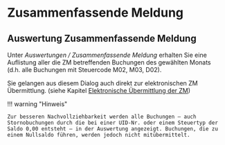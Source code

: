 # Zusammenfassende Meldung

## Auswertung Zusammenfassende Meldung


Unter *Auswertungen / Zusammenfassende Meldung* erhalten Sie eine Auflistung aller die ZM betreffenden Buchungen des gewählten Monats (d.h. alle Buchungen mit Steuercode M02, M03, D02).

Sie gelangen aus diesem Dialog auch direkt zur elektronischen ZM Übermittlung. (siehe Kapitel [Elektronische Übermittlung der ZM](../Elektronische%20Übermittlung%20an%20das%20Finanzamt/ElektronischeUbermittlungderZM.md))


!!! warning "Hinweis"

    Zur besseren Nachvollziehbarkeit werden alle Buchungen – auch Stornobuchungen durch die bei einer UID-Nr. oder einem Steuertyp der Saldo 0,00 entsteht – in der Auswertung angezeigt. Buchungen, die zu einem Nullsaldo führen, werden jedoch nicht mitübermittelt.
